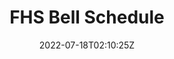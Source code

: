 ---
title: FHS Bell Schedule
source: https://github.com/ZacharyCrespin/FHS-Bell-Schedule
sourceType: github
live: https://fhsbellschedule.netlify.app
tech:
  - Eleventy
  - JavaScript
featured: true
featuredOrder: 1
homeFeatured: true
img: code/bellschedule.png
date: 2022-07-18T02:10:25Z
displayTag: Website
---